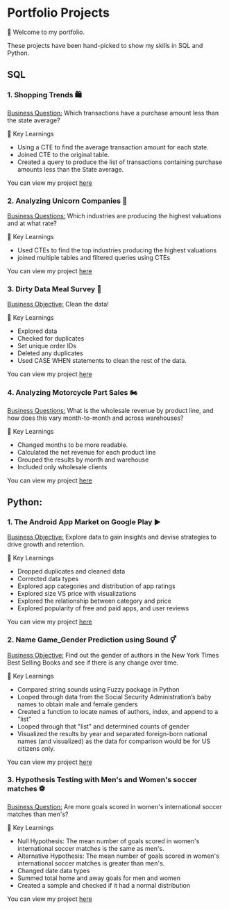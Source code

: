 # Portfolio Projects
👋 Welcome to my portfolio.

These projects have been hand-picked to show my skills in SQL and Python. 

## SQL
### 1. Shopping Trends 🛍️
<ins>Business Question:</ins> Which transactions have a purchase amount less than the state average?

🔑 Key Learnings
 - Using a CTE to find the average transaction amount for each state.
 - Joined CTE to the original table.
 - Created a query to produce the list of transactions containing purchase amounts less than the State average. 

You can view my project [here](https://github.com/Luke-Palmer-Divers/DataCamp-Projects/blob/main/SQL/Analyzing%20Motorcycle%20Part%20Sales/Analysing%20Motorcycle%20Part%20Sales.ipynb)

### 2. Analyzing Unicorn Companies 🦄
<ins> Business Questions:</ins> Which industries are producing the highest valuations and at what rate?

🔑 Key Learnings
 - Used CTEs to find the top industries producing the highest valuations
 - joined multiple tables and filtered queries using CTEs
   
You can view my project [here](https://github.com/Luke-Palmer-Divers/DataCamp-Projects/blob/main/SQL/Analyzing%20Unicorn%20Companies/Analyzing%20Unicorn%20Companies.ipynb)

### 3. Dirty Data Meal Survey 🛁
<ins>Business Objective:</ins> Clean the data!

🔑 Key Learnings
 - Explored data
 - Checked for duplicates
 - Set unique order IDs
 - Deleted any duplicates
 - Used CASE WHEN statements to clean the rest of the data. 

You can view my project [here](https://github.com/Luke-Palmer-Divers/Practice-Problems-from-Jess-Ramos/blob/main/Dirty%20Data%20Meal%20Survey.sql)

### 4. Analyzing Motorcycle Part Sales 🏍️
<ins>Business Questions:</ins> What is the wholesale revenue by product line, and how does this vary month-to-month and across warehouses? 

🔑 Key Learnings
 - Changed months to be more readable.
 - Calculated the net revenue for each product line 
 - Grouped the results by month and warehouse
 - Included only wholesale clients

You can view my project [here](https://github.com/Luke-Palmer-Divers/DataCamp-Projects/blob/main/SQL/Analyzing%20Motorcycle%20Part%20Sales/Analysing%20Motorcycle%20Part%20Sales.ipynb)

## Python:
### 1. The Android App Market on Google Play ▶️
<ins>Business Objective:</ins> Explore data to gain insights and devise strategies to drive growth and retention.

🔑 Key Learnings
 - Dropped duplicates and cleaned data
 - Corrected data types
 - Explored app categories and distribution of app ratings
 - Explored size VS price with visualizations
 - Explored the relationship between category and price
 - Explored popularity of free and paid apps, and user reviews 

You can view my project [here](https://github.com/Luke-Palmer-Divers/DataCamp-Projects/blob/main/Python/The%20Android%20App%20Market%20on%20Google%20Play/The%20Android%20App%20Market%20on%20Google%20Play.ipynb)

### 2. Name Game_Gender Prediction using Sound ⚥
<ins>Business Objective:</ins> Find out the gender of authors in the New York Times Best Selling Books and see if there is any change over time.

🔑 Key Learnings
 - Compared string sounds using Fuzzy package in Python
 - Looped through data from the Social Security Administration’s baby names to obtain male and female genders
 - Created a function to locate names of authors, index, and append to a "list"
 - Looped through that "list" and determined counts of gender
 - Visualized the results by year and separated foreign-born national names (and visualized) as the data for comparison would be for US citizens only.

You can view my project [here](https://github.com/Luke-Palmer-Divers/DataCamp-Projects/blob/main/Python/Name%20Game_%20Gender%20Prediction%20using%20Sound/Name%20Game_%20Gender%20Prediction%20using%20Sound.ipynb)

### 3. Hypothesis Testing with Men's and Women's soccer matches ⚽
<ins>Business Question:</ins> Are more goals scored in women's international soccer matches than men's?

🔑 Key Learnings
 - Null Hypothesis: The mean number of goals scored in women's international soccer matches is the same as men's.
 - Alternative Hypothesis: The mean number of goals scored in women's international soccer matches is greater than men's.
 - Changed date data types
 - Summed total home and away goals for men and women
 - Created a sample and checked if it had a normal distribution 

You can view my project [here](https://github.com/Luke-Palmer-Divers/DataCamp-Projects/blob/main/Python/Hypothesis%20Testing%20with%20Men's%20and%20Women's%20Soccer%20Matches/Hypothesis%20Testing%20with%20Men's%20and%20Women's%20Soccer%20Matches.ipynb)

